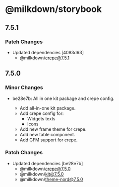 # @milkdown/storybook

## 7.5.1

### Patch Changes

- Updated dependencies [4083d63]
  - @milkdown/crepe@7.5.1

## 7.5.0

### Minor Changes

- be28e7b: All in one kit package and crepe config.

  - Add all-in-one kit package.
  - Add crepe config for:
    - Widgets texts
    - Icons
  - Add new frame theme for crepe.
  - Add new table component.
  - Add GFM support for crepe.

### Patch Changes

- Updated dependencies [be28e7b]
  - @milkdown/crepe@7.5.0
  - @milkdown/kit@7.5.0
  - @milkdown/theme-nord@7.5.0
